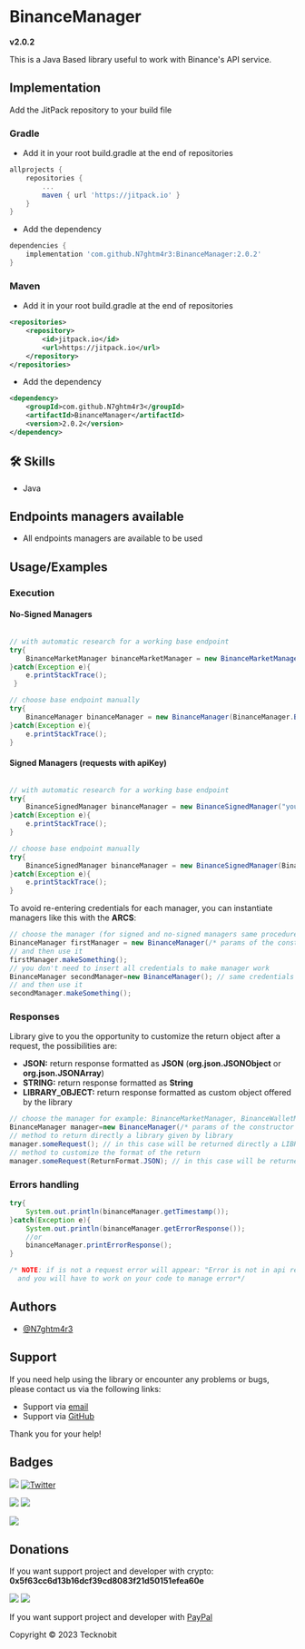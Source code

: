 # BinanceManager
**v2.0.2**

This is a Java Based library useful to work with Binance's API service.

## Implementation

Add the JitPack repository to your build file

### Gradle

- Add it in your root build.gradle at the end of repositories

```gradle
allprojects {
    repositories {
        ...
        maven { url 'https://jitpack.io' }
    }
}
```
- Add the dependency

```gradle
dependencies {
    implementation 'com.github.N7ghtm4r3:BinanceManager:2.0.2'
}
```

### Maven

- Add it in your root build.gradle at the end of repositories

```xml
<repositories>
    <repository>
        <id>jitpack.io</id>
        <url>https://jitpack.io</url>
    </repository>
</repositories>
```
- Add the dependency

```xml
<dependency>
    <groupId>com.github.N7ghtm4r3</groupId>
    <artifactId>BinanceManager</artifactId>
    <version>2.0.2</version>
</dependency>
```

## 🛠 Skills
- Java

## Endpoints managers available

- All endpoints managers are available to be used

## Usage/Examples

### Execution

#### No-Signed Managers

```java

// with automatic research for a working base endpoint
try{
    BinanceMarketManager binanceMarketManager = new BinanceMarketManager();
}catch(Exception e){
    e.printStackTrace();
 }

// choose base endpoint manually
try{
    BinanceManager binanceManager = new BinanceManager(BinanceManager.BinanceEndpoint);
}catch(Exception e){
    e.printStackTrace();
}
```

#### Signed Managers (requests with apiKey)

```java

// with automatic research for a working base endpoint
try{
    BinanceSignedManager binanceManager = new BinanceSignedManager("yourApiKey","yourSecretKey");
}catch(Exception e){
    e.printStackTrace();
}

// choose base endpoint manually
try{
    BinanceSignedManager binanceManager = new BinanceSignedManager(BinanceManager.BinanceEndpoint,"yourApiKey","yourSecretKey");
}catch(Exception e){
    e.printStackTrace();
}
```

To avoid re-entering credentials for each manager, you can instantiate managers like this with the **ARCS**:

```java
// choose the manager (for signed and no-signed managers same procedure), for example: BinanceMarketManager, BinanceWalletManager, etc 
BinanceManager firstManager = new BinanceManager(/* params of the constructor chosen */,"apiKey","secretKey");
// and then use it 
firstManager.makeSomething();
// you don't need to insert all credentials to make manager work
BinanceManager secondManager=new BinanceManager(); // same credentials used
// and then use it
secondManager.makeSomething();
```

### Responses

Library give to you the opportunity to customize the return object after a request, the possibilities are:

- **JSON:** return response formatted as **JSON** (**org.json.JSONObject** or **org.json.JSONArray**)
- **STRING:** return response formatted as **String**
- **LIBRARY_OBJECT:** return response formatted as custom object offered by the library

```java
// choose the manager for example: BinanceMarketManager, BinanceWalletManager, etc
BinanceManager manager=new BinanceManager(/* params of the constructor chosen */);
// method to return directly a library given by library
manager.someRequest(); // in this case will be returned directly a LIBRARY_OBJECT
// method to customize the format of the return 
manager.someRequest(ReturnFormat.JSON); // in this case will be returned response in JSON format
```

### Errors handling

```java
try{
    System.out.println(binanceManager.getTimestamp());
}catch(Exception e){
    System.out.println(binanceManager.getErrorResponse());
    //or
    binanceManager.printErrorResponse();
}

/* NOTE: if is not a request error will appear: "Error is not in api request, check out your code"
  and you will have to work on your code to manage error*/
```

## Authors

- [@N7ghtm4r3](https://www.github.com/N7ghtm4r3)

## Support

If you need help using the library or encounter any problems or bugs, please contact us via the following links:

- Support via <a href="mailto:infotecknobitcompany@gmail.com">email</a>
- Support via <a href="https://github.com/N7ghtm4r3//BinanceManager/issues/new">GitHub</a>

Thank you for your help!

## Badges

[![](https://img.shields.io/badge/Google_Play-414141?style=for-the-badge&logo=google-play&logoColor=white)](https://play.google.com/store/apps/developer?id=Tecknobit)
[![Twitter](https://img.shields.io/badge/Twitter-1DA1F2?style=for-the-badge&logo=twitter&logoColor=white)](https://twitter.com/tecknobit)

[![](https://img.shields.io/badge/Binance-FCD535?style=for-the-badge&logo=binance&logoColor=white)](https://binance-docs.github.io/apidocs/spot/en/#general-api-information)
[![](https://img.shields.io/badge/Java-ED8B00?style=for-the-badge&logo=java&logoColor=white)](https://www.oracle.com/java/)

[![](https://jitpack.io/v/N7ghtm4r3/BinanceManager.svg)](https://jitpack.io/#N7ghtm4r3/BinanceManager)

## Donations 

If you want support project and developer with crypto: **0x5f63cc6d13b16dcf39cd8083f21d50151efea60e**

![](https://img.shields.io/badge/Bitcoin-000000?style=for-the-badge&logo=bitcoin&logoColor=white) 
![](https://img.shields.io/badge/Ethereum-3C3C3D?style=for-the-badge&logo=Ethereum&logoColor=white)

If you want support project and developer with <a href="https://www.paypal.com/donate/?hosted_button_id=5QMN5UQH7LDT4">PayPal</a>

Copyright © 2023 Tecknobit

